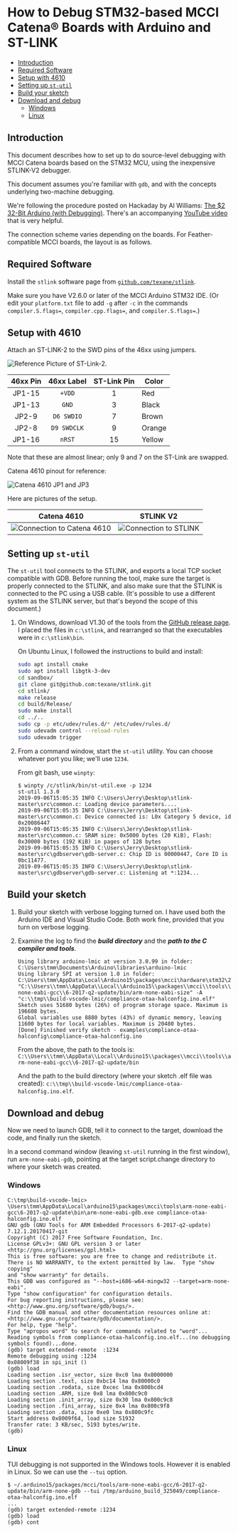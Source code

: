 # How to Debug STM32-based MCCI Catena&reg; Boards with Arduino and ST-LINK

<!--
  This TOC uses the VS Code markdown TOC extension AlanWalk.markdown-toc.
  We strongly recommend updating using VS Code, the markdown-toc extension and the
  bierner.markdown-preview-github-styles extension. Note that if you are using
  VS Code 1.29 and Markdown TOC 1.5.6, https://github.com/AlanWalk/markdown-toc/issues/65
  applies -- you must change your line-ending to some non-auto value in Settings>
  Text Editor>Files.  `\n` works for me.
-->
<!-- markdownlint-disable MD033 MD004 -->
<!-- markdownlint-capture -->
<!-- markdownlint-disable -->
<!-- TOC depthFrom:2 updateOnSave:true -->

- [Introduction](#introduction)
- [Required Software](#required-software)
- [Setup with 4610](#setup-with-4610)
- [Setting up `st-util`](#setting-up-st-util)
- [Build your sketch](#build-your-sketch)
- [Download and debug](#download-and-debug)
	- [Windows](#windows)
	- [Linux](#linux)

<!-- /TOC -->
<!-- markdownlint-restore -->
<!-- Due to a bug in Markdown TOC, the table is formatted incorrectly if tab indentation is set other than 4. Due to another bug, this comment must be *after* the TOC entry. -->

## Introduction

This document describes how to set up to do source-level debugging with MCCI Catena boards based on the STM32 MCU, using the inexpensive STLINK-V2 debugger.

This document assumes you're familiar with `gdb`, and with the concepts underlying two-machine debugging.

We're following the procedure posted on Hackaday by Al Williams: [The $2 32-Bit Arduino (with Debugging)](https://hackaday.com/2017/03/30/the-2-32-bit-arduino-with-debugging/).  There's an accompanying [YouTube video](https://youtu.be/D-MbC9N5U7o) that is very helpful.

The connection scheme varies depending on the boards. For Feather-compatible MCCI boards, the layout is as follows.

## Required Software

Install the `stlink` software page from [`github.com/texane/stlink`](https://github.com/texane/stlink).

Make sure you have V2.6.0 or later of the MCCI Arduino STM32 IDE. (Or edit your `platform.txt` file to add `-g` after `-c` in the commands `compiler.S.flags=`, `compiler.cpp.flags=`, and `compiler.S.flags=`.)

## Setup with 4610

Attach an ST-LINK-2 to the SWD pins of the 46xx using jumpers.

   ![Reference Picture of ST-Link-2](./assets/st-link-pinout.png).

   | 46xx Pin  |  46xx Label   | ST-Link Pin | Color
   |:---------:|:-------------:|:-----------:|----------
   |   JP1-15  |    `+VDD`     |      1      |  Red
   |   JP1-13  |     `GND`     |      3      |  Black
   |   JP2-9   |  `D6 SWDIO`   |      7      |  Brown
   |   JP2-8   |  `D9 SWDCLK`  |      9      |  Orange
   |   JP1-16  |    `nRST`     |     15      |  Yellow

   Note that these are almost linear; only 9 and 7 on the ST-Link are swapped.

   Catena 4610 pinout for reference:

   ![Catena 4610 JP1 and JP3](./assets/Catena4610-pinouts.png)

Here are pictures of the setup.

   Catena 4610  |   STLINK V2
:--------------:|:------------:
![Connection to Catena 4610](assets/debug-catena.jpg "Connection to Catena 4610") | ![Connection to STLINK](assets/debug-stlink.jpg "Connection to STLINK")

## Setting up `st-util`

The `st-util` tool connects to the STLINK, and exports a local TCP socket compatible with GDB. Before running the tool, make sure the target is properly connected to the STLINK, and also make sure that the STLINK is connected to the PC using a USB cable. (It's possible to use a different system as the STLINK server, but that's beyond the scope of this document.)

1. On Windows, download V1.30 of the tools from the [GitHub release page](https://github.com/texane/stlink/releases/tag/1.3.0). I placed the files in `c:\stlink`, and rearranged so that the executables were in `c:\stlink\bin`.

   On Ubuntu Linux, I followed the instructions to build and install:

   ```bash
   sudo apt install cmake
   sudo apt install libgtk-3-dev
   cd sandbox/
   git clone git@github.com:texane/stlink.git
   cd stlink/
   make release
   cd build/Release/
   sudo make install
   cd ../..
   sudo cp -p etc/udev/rules.d/* /etc/udev/rules.d/
   sudo udevadm control --reload-rules
   sudo udevadm trigger
   ```

2. From a command window, start the `st-util` utility. You can choose whatever port you like; we'll use `1234`.

   From git bash, use `winpty`:

   ```console
   $ winpty /c/stlink/bin/st-util.exe -p 1234
   st-util 1.3.0
   2019-09-06T15:05:35 INFO C:\Users\Jerry\Desktop\stlink-master\src\common.c: Loading device parameters....
   2019-09-06T15:05:35 INFO C:\Users\Jerry\Desktop\stlink-master\src\common.c: Device connected is: L0x Category 5 device, id 0x20086447
   2019-09-06T15:05:35 INFO C:\Users\Jerry\Desktop\stlink-master\src\common.c: SRAM size: 0x5000 bytes (20 KiB), Flash: 0x30000 bytes (192 KiB) in pages of 128 bytes
   2019-09-06T15:05:35 INFO C:\Users\Jerry\Desktop\stlink-master\src\gdbserver\gdb-server.c: Chip ID is 00000447, Core ID is  0bc11477.
   2019-09-06T15:05:35 INFO C:\Users\Jerry\Desktop\stlink-master\src\gdbserver\gdb-server.c: Listening at *:1234...
   ```

## Build your sketch

1. Build your sketch with verbose logging turned on. I have used both the Arduino IDE and Visual Studio Code. Both work fine, provided that you turn on verbose logging.

2. Examine the log to find the **_build directory_** and the **_path to the C compiler and tools_**.

   ```console
   Using library arduino-lmic at version 3.0.99 in folder: C:\Users\tmm\Documents\Arduino\libraries\arduino-lmic
   Using library SPI at version 1.0 in folder: C:\Users\tmm\AppData\Local\Arduino15\packages\mcci\hardware\stm32\2.4.0\libraries\SPI
   "C:\\Users\\tmm\\AppData\\Local\\Arduino15\\packages\\mcci\\tools\\arm-none-eabi-gcc\\6-2017-q2-update/bin/arm-none-eabi-size" -A "c:\\tmp\\build-vscode-lmic/compliance-otaa-halconfig.ino.elf"
   Sketch uses 51680 bytes (26%) of program storage space. Maximum is 196608 bytes.
   Global variables use 8880 bytes (43%) of dynamic memory, leaving 11600 bytes for local variables. Maximum is 20480 bytes.
   [Done] Finished verify sketch - examples\compliance-otaa-halconfig\compliance-otaa-halconfig.ino
   ```

   From the above, the path to the tools is: `C:\\Users\\tmm\\AppData\\Local\\Arduino15\\packages\\mcci\\tools\\arm-none-eabi-gcc\\6-2017-q2-update/bin`

   And the path to the build directory (where your sketch .elf file was created): `c:\\tmp\\build-vscode-lmic/compliance-otaa-halconfig.ino.elf`.

## Download and debug

Now we need to launch GDB, tell it to connect to the target, download the code, and finally run the sketch.

In a second command window (leaving `st-util` running in the first window), run `arm-none-eabi-gdb`, pointing at the target script.change directory to where your sketch was created.

### Windows

```console
C:\tmp\build-vscode-lmic> \Users\tmm\AppData\Local\arduino15\packages\mcci\tools\arm-none-eabi-gcc\6-2017-q2-update\bin\arm-none-eabi-gdb.exe compliance-otaa-halconfig.ino.elf
GNU gdb (GNU Tools for ARM Embedded Processors 6-2017-q2-update) 7.12.1.20170417-git
Copyright (C) 2017 Free Software Foundation, Inc.
License GPLv3+: GNU GPL version 3 or later <http://gnu.org/licenses/gpl.html>
This is free software: you are free to change and redistribute it.
There is NO WARRANTY, to the extent permitted by law.  Type "show copying"
and "show warranty" for details.
This GDB was configured as "--host=i686-w64-mingw32 --target=arm-none-eabi".
Type "show configuration" for configuration details.
For bug reporting instructions, please see:
<http://www.gnu.org/software/gdb/bugs/>.
Find the GDB manual and other documentation resources online at:
<http://www.gnu.org/software/gdb/documentation/>.
For help, type "help".
Type "apropos word" to search for commands related to "word"...
Reading symbols from compliance-otaa-halconfig.ino.elf...(no debugging symbols found)...done.
(gdb) target extended-remote  :1234
Remote debugging using :1234
0x08009f38 in spi_init ()
(gdb) load
Loading section .isr_vector, size 0xc0 lma 0x8000000
Loading section .text, size 0xbc14 lma 0x80000c0
Loading section .rodata, size 0xcec lma 0x800bcd4
Loading section .ARM, size 0x8 lma 0x800c9c0
Loading section .init_array, size 0x30 lma 0x800c9c8
Loading section .fini_array, size 0x4 lma 0x800c9f8
Loading section .data, size 0xe0 lma 0x800c9fc
Start address 0x8009f64, load size 51932
Transfer rate: 3 KB/sec, 5193 bytes/write.
(gdb)
```

### Linux

TUI debugging is not supported in the Windows tools. However it is enabled in Linux. So we can use the `--tui` option.

```console
$ ~/.arduino15/packages/mcci/tools/arm-none-eabi-gcc/6-2017-q2-update/bin/arm-none-gdb --tui /tmp/arduino_build_325049/compliance-otaa-halconfig.ino.elf
...
(gdb) target extended-remote :1234
(gdb) load
(gdb) cont
```

